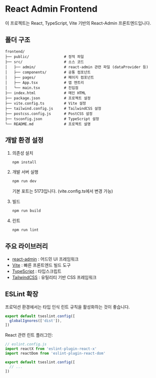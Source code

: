 # React Admin Frontend

이 프로젝트는 React, TypeScript, Vite 기반의 React-Admin 프론트엔드입니다.

## 폴더 구조

```
frontend/
├── public/                # 정적 파일
├── src/                   # 소스 코드
│   ├── admin/             # react-admin 관련 파일 (dataProvider 등)
│   ├── components/        # 공통 컴포넌트
│   ├── pages/             # 페이지 컴포넌트
│   ├── App.tsx            # 앱 엔트리
│   └── main.tsx           # 진입점
├── index.html             # 메인 HTML
├── package.json           # 프로젝트 설정
├── vite.config.ts         # Vite 설정
├── tailwind.config.js     # TailwindCSS 설정
├── postcss.config.js      # PostCSS 설정
├── tsconfig.json          # TypeScript 설정
└── README.md              # 프로젝트 설명
```

## 개발 환경 설정

1. 의존성 설치
   ```bash
   npm install
   ```

2. 개발 서버 실행
   ```bash
   npm run dev
   ```
   기본 포트는 5173입니다. (vite.config.ts에서 변경 가능)

3. 빌드
   ```bash
   npm run build
   ```

4. 린트
   ```bash
   npm run lint
   ```

## 주요 라이브러리

- [react-admin](https://marmelab.com/react-admin/) : 어드민 UI 프레임워크
- [Vite](https://vitejs.dev/) : 빠른 프론트엔드 빌드 도구
- [TypeScript](https://www.typescriptlang.org/) : 타입스크립트
- [TailwindCSS](https://tailwindcss.com/) : 유틸리티 기반 CSS 프레임워크

## ESLint 확장

프로덕션 환경에서는 타입 인식 린트 규칙을 활성화하는 것이 좋습니다.

```js
export default tseslint.config([
  globalIgnores(['dist']),
])
```

React 관련 린트 플러그인:

```js
// eslint.config.js
import reactX from 'eslint-plugin-react-x'
import reactDom from 'eslint-plugin-react-dom'

export default tseslint.config([
  // ...
])
```
